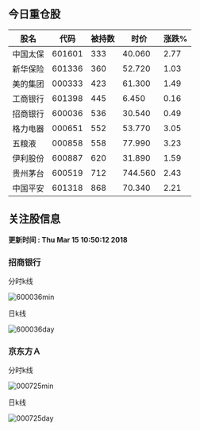
## 今日重仓股 

|股名|代码|被持数|时价|涨跌%|
|---|---|---|---|---|
|中国太保|601601|333|40.060|2.77|
|新华保险|601336|360|52.720|1.03|
|美的集团|000333|423|61.300|1.49|
|工商银行|601398|445|6.450|0.16|
|招商银行|600036|536|30.540|0.49|
|格力电器|000651|552|53.770|3.05|
|五粮液|000858|558|77.990|3.23|
|伊利股份|600887|620|31.890|1.59|
|贵州茅台|600519|712|744.560|2.43|
|中国平安|601318|868|70.340|2.21|

## 关注股信息
**更新时间 : Thu Mar 15 10:50:12 2018**
### 招商银行 
分时k线

![600036min](http://image.sinajs.cn/newchart/min/n/sh600036.gif)

日k线

![600036day](http://image.sinajs.cn/newchart/daily/n/sh600036.gif)

### 京东方Ａ 
分时k线

![000725min](http://image.sinajs.cn/newchart/min/n/sz000725.gif)

日k线

![000725day](http://image.sinajs.cn/newchart/daily/n/sz000725.gif)
